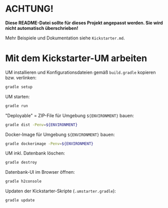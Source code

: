 # ACHTUNG!
**Diese README-Datei sollte für dieses Projekt angepasst werden. Sie wird nicht automatisch überschrieben!**

Mehr Beispiele und Dokumentation siehe `Kickstarter.md`.

# Mit dem Kickstarter-UM arbeiten

UM installieren und Konfigurationsdateien gemäß `build.gradle` kopieren bzw. verlinken:
```bash
gradle setup
```

UM starten:
```bash
gradle run
```

"Deployable" = ZIP-File für Umgebung `${ENVIRONMENT}` bauen:
```bash
gradle dist -Penv=${ENVIRONMENT}
```

Docker-Image für Umgebung `${ENVIRONMENT}` bauen:
```bash
gradle dockerimage -Penv=${ENVIRONMENT}
```

UM inkl. Datenbank löschen:
```bash
gradle destroy
```

Datenbank-UI im Browser öffnen:
```bash
gradle h2console
```

Updaten der Kickstarter-Skripte (`.umstarter.gradle`):
```bash
gradle update
```
